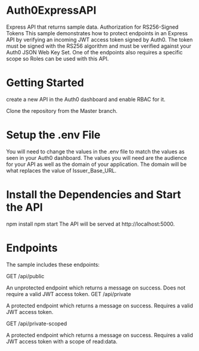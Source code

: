 # Auth0ExpressAPI

Express API that returns sample data. Authorization for RS256-Signed Tokens
This sample demonstrates how to protect endpoints in an Express API by verifying an incoming JWT access token signed by Auth0. The token must be signed with the RS256 algorithm and must be verified against your Auth0 JSON Web Key Set. One of the endpoints also requires a specific scope so Roles can be used with this API.

# Getting Started
create a new API in the Auth0 dashboard and enable RBAC for it.

Clone the repository from the Master branch.

# Setup the .env File
You will need to change the values in the .env file to match the values as seen in your Auth0 dashboard. The values you will need are the audience for your API as well as the domain of your application. The domain will be what replaces the value of Issuer_Base_URL.

# Install the Dependencies and Start the API
npm install
npm start
The API will be served at http://localhost:5000.

# Endpoints
The sample includes these endpoints:

GET /api/public

An unprotected endpoint which returns a message on success. Does not require a valid JWT access token.
GET /api/private

A protected endpoint which returns a message on success. Requires a valid JWT access token.

GET /api/private-scoped

A protected endpoint which returns a message on success. Requires a valid JWT access token with a scope of read:data.
